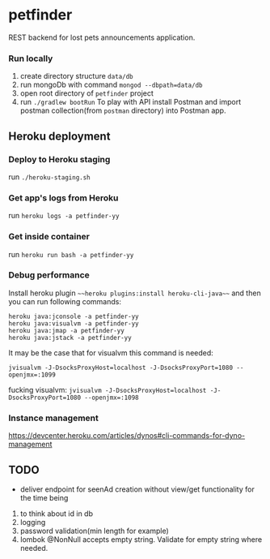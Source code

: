 # petfinder

REST backend for lost pets announcements application.

### Run locally
1) create directory structure `data/db`
2) run mongoDb with command `mongod --dbpath=data/db`
3) open root directory of `petfinder` project
4) run `./gradlew bootRun`
To play with API install Postman and import postman collection(from `postman` directory) into Postman app.

## Heroku deployment

### Deploy to Heroku staging
run `./heroku-staging.sh`

### Get app's logs from Heroku
run `heroku logs -a petfinder-yy`

### Get inside container
run `heroku run bash -a petfinder-yy`

### Debug performance
Install heroku plugin `~~heroku plugins:install heroku-cli-java~~`
and then you can run following commands:
```$xslt
heroku java:jconsole -a petfinder-yy
heroku java:visualvm -a petfinder-yy
heroku java:jmap -a petfinder-yy
heroku java:jstack -a petfinder-yy
```
It may be the case that for visualvm this command is needed:
```
jvisualvm -J-DsocksProxyHost=localhost -J-DsocksProxyPort=1080 --openjmx=:1099
```
fucking visualvm: `jvisualvm -J-DsocksProxyHost=localhost -J-DsocksProxyPort=1080 --openjmx=:1098`

### Instance management
https://devcenter.heroku.com/articles/dynos#cli-commands-for-dyno-management

## TODO
* deliver endpoint for seenAd creation without view/get functionality for the time being
1. to think about id in db
4. logging
5. password validation(min length for example)
6. lombok @NonNull accepts empty string. Validate for empty string where needed.
